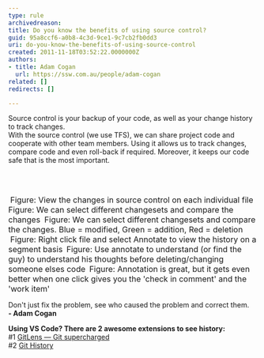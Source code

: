 ```yaml
---
type: rule
archivedreason: 
title: Do you know the benefits of using source control?
guid: 95a8ccf6-a0b8-4c3d-9ce1-9c7cb2fb0dd3
uri: do-you-know-the-benefits-of-using-source-control
created: 2011-11-18T03:52:22.0000000Z
authors:
- title: Adam Cogan
  url: https://ssw.com.au/people/adam-cogan
related: []
redirects: []

---
```



Source control is your backup of your code, as well as your change history to track changes. <br>
With the source control (we use TFS), we can share project code and cooperate with other team members. Using it allows us to track changes, compare code and even roll-back if required. Moreover, it keeps our code safe that is the most important. 

<br><excerpt class='endintro'></excerpt><br>
 
<img src="/PublishingImages/HistoryWindow.jpg" class="ms-rteCustom-ImageArea" alt="" />&#160;<font size="-0" class="ms-rteCustom-FigureNormal">Figure&#58; View the changes in source control on each individual file</font> 
<img src="/PublishingImages/HistoryCompareMenu.jpg" class="ms-rteCustom-ImageArea" alt="" /> 
<font size="-0" class="ms-rteCustom-FigureNormal">Figure&#58; We can select different changesets and compare the changes </font>
<img src="/PublishingImages/Compare.jpg" class="ms-rteCustom-ImageArea" alt="" /> 
<font size="-0" class="ms-rteCustom-FigureNormal">Figure&#58; We can select different changesets and compare the changes. Blue = modified, Green = addition, Red = deletion 
   <br> </font>
<img src="/PublishingImages/AnnotateMenu.jpg" class="ms-rteCustom-ImageArea" alt="" />
<font size="-0" class="ms-rteCustom-FigureNormal">Figure&#58; Right click file and select Annotate to view the history on a segment basis</font> 
<img src="/PublishingImages/Annotate.jpg" class="ms-rteCustom-ImageArea" alt="" />
<font size="-0" class="ms-rteCustom-FigureNormal">Figure&#58; Use annotate to understand (or find the guy) to understand his thoughts before deleting/changing someone elses code</font> 
<img src="/PublishingImages/AnnotationAndComment.jpg" class="ms-rteCustom-ImageArea" alt="" />
<font size="-0" class="ms-rteCustom-FigureNormal">Figure&#58; Annotation is great, but it gets even better when one click gives you the 'check in comment' and the 'work item'</font> 
<div><p class="ssw15-rteElement-GreyBox">Don't just fix the problem, see who caused the problem and correct them.<br> 
      <b>- Adam Cogan​</b></p></div><p class="ssw15-rteElement-GreyBox"><b>Using VS Code? There are 2 awesome extensions to see history&#58;</b><br>#1&#160;<a href="https&#58;//marketplace.visualstudio.com/items?itemName=eamodio.gitlens">GitLens — Git supercharged
</a><br>#2 <a href="https&#58;//marketplace.visualstudio.com/items?itemName=donjayamanne.githistory">Git History</a>​<br></p>


